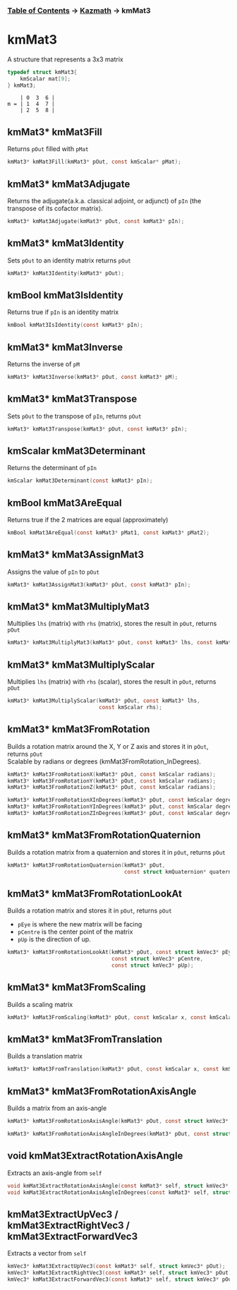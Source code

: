 ### [Table of Contents](../Lua.md) -> [Kazmath](kazmath.md) -> kmMat3

# kmMat3

A structure that represents a 3x3 matrix
```c
typedef struct kmMat3{
    kmScalar mat[9];
} kmMat3;
```
```
    | 0  3  6 |
m = | 1  4  7 |
    | 2  5  8 |
```
## kmMat3* kmMat3Fill
Returns `pOut` filled with `pMat`
```c
kmMat3* kmMat3Fill(kmMat3* pOut, const kmScalar* pMat);
```

## kmMat3* kmMat3Adjugate
Returns the adjugate(a.k.a. classical adjoint, or adjunct) of `pIn` (the transpose of its cofactor matrix).
```c
kmMat3* kmMat3Adjugate(kmMat3* pOut, const kmMat3* pIn);
```
## kmMat3* kmMat3Identity
Sets `pOut` to an identity matrix returns `pOut`
```c
kmMat3* kmMat3Identity(kmMat3* pOut);
```
## kmBool kmMat3IsIdentity
Returns true if `pIn` is an identity matrix
```c
kmBool kmMat3IsIdentity(const kmMat3* pIn);
```
## kmMat3* kmMat3Inverse
Returns the inverse of `pM`
```c
kmMat3* kmMat3Inverse(kmMat3* pOut, const kmMat3* pM);
```
## kmMat3* kmMat3Transpose
Sets `pOut` to the transpose of `pIn`, returns `pOut`
```c
kmMat3* kmMat3Transpose(kmMat3* pOut, const kmMat3* pIn);
```
## kmScalar kmMat3Determinant
Returns the determinant of `pIn`
```c
kmScalar kmMat3Determinant(const kmMat3* pIn);
```
## kmBool kmMat3AreEqual
Returns true if the 2 matrices are equal (approximately)
```c
kmBool kmMat3AreEqual(const kmMat3* pMat1, const kmMat3* pMat2);
```
## kmMat3* kmMat3AssignMat3
Assigns the value of `pIn` to `pOut`
```c
kmMat3* kmMat3AssignMat3(kmMat3* pOut, const kmMat3* pIn);
```

## kmMat3* kmMat3MultiplyMat3
Multiplies `lhs` (matrix) with `rhs` (matrix), stores the result in `pOut`, returns `pOut`
```c
kmMat3* kmMat3MultiplyMat3(kmMat3* pOut, const kmMat3* lhs, const kmMat3* rhs);
```

## kmMat3* kmMat3MultiplyScalar
Multiplies `lhs` (matrix) with `rhs` (scalar), stores the result in `pOut`, returns `pOut`
```c
kmMat3* kmMat3MultiplyScalar(kmMat3* pOut, const kmMat3* lhs,
                             const kmScalar rhs);
```                             

## kmMat3* kmMat3FromRotation
Builds a rotation matrix around the X, Y or Z axis and stores it in `pOut`, returns `pOut`  
Scalable by radians or degrees (kmMat3FromRotation_InDegrees).
```c
kmMat3* kmMat3FromRotationX(kmMat3* pOut, const kmScalar radians);
kmMat3* kmMat3FromRotationY(kmMat3* pOut, const kmScalar radians);
kmMat3* kmMat3FromRotationZ(kmMat3* pOut, const kmScalar radians);
```
```c
kmMat3* kmMat3FromRotationXInDegrees(kmMat3* pOut, const kmScalar degrees);
kmMat3* kmMat3FromRotationYInDegrees(kmMat3* pOut, const kmScalar degrees);
kmMat3* kmMat3FromRotationZInDegrees(kmMat3* pOut, const kmScalar degrees);
```

## kmMat3* kmMat3FromRotationQuaternion
Builds a rotation matrix from a quaternion and stores it in `pOut`, returns `pOut`  
```c
kmMat3* kmMat3FromRotationQuaternion(kmMat3* pOut,
                                     const struct kmQuaternion* quaternion);
```

## kmMat3* kmMat3FromRotationLookAt
Builds a rotation matrix and stores it in `pOut`, returns `pOut`  
* `pEye` is where the new matrix will be facing  
* `pCentre` is the center point of the matrix  
* `pUp` is the direction of up.
```c
kmMat3* kmMat3FromRotationLookAt(kmMat3* pOut, const struct kmVec3* pEye,
                                 const struct kmVec3* pCentre,
                                 const struct kmVec3* pUp);
```

## kmMat3* kmMat3FromScaling
Builds a scaling matrix
```c
kmMat3* kmMat3FromScaling(kmMat3* pOut, const kmScalar x, const kmScalar y);
```

## kmMat3* kmMat3FromTranslation
Builds a translation matrix
```c
kmMat3* kmMat3FromTranslation(kmMat3* pOut, const kmScalar x, const kmScalar y);
```

## kmMat3* kmMat3FromRotationAxisAngle
Builds a matrix from an axis-angle
```c
kmMat3* kmMat3FromRotationAxisAngle(kmMat3* pOut, const struct kmVec3* axis, const kmScalar radians);
```
```c
kmMat3* kmMat3FromRotationAxisAngleInDegrees(kmMat3* pOut, const struct kmVec3* axis, const kmScalar degrees);
```
## void kmMat3ExtractRotationAxisAngle
Extracts an axis-angle from `self`
```c
void kmMat3ExtractRotationAxisAngle(const kmMat3* self, struct kmVec3* axis, kmScalar* radians);
void kmMat3ExtractRotationAxisAngleInDegrees(const kmMat3* self, struct kmVec3* axis, kmScalar* degrees);
```
## kmMat3ExtractUpVec3 / kmMat3ExtractRightVec3 / kmMat3ExtractForwardVec3
Extracts a vector from `self`
```c
kmVec3* kmMat3ExtractUpVec3(const kmMat3* self, struct kmVec3* pOut);
kmVec3* kmMat3ExtractRightVec3(const kmMat3* self, struct kmVec3* pOut);
kmVec3* kmMat3ExtractForwardVec3(const kmMat3* self, struct kmVec3* pOut);
```

